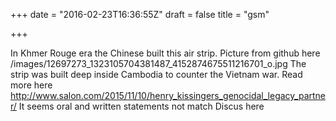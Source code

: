 +++
date = "2016-02-23T16:36:55Z"
draft = false
title = "gsm"

+++

In Khmer Rouge era the Chinese built this air strip. 
Picture from github here /images/12697273_1323105704381487_4152874675511216701_o.jpg
The strip was built deep inside Cambodia to counter the Vietnam war. 
Read more here http://www.salon.com/2015/11/10/henry_kissingers_genocidal_legacy_partner/
It seems oral and written statements not match 
Discus here
